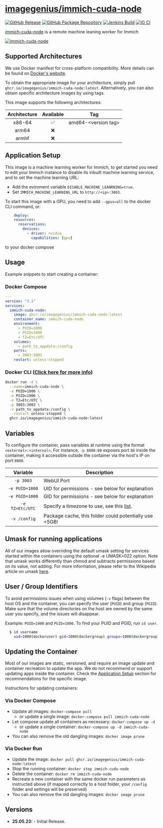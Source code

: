<!-- DO NOT EDIT THIS FILE MANUALLY  -->

# [imagegenius/immich-cuda-node](https://github.com/imagegenius/docker-immich-cuda-node)

[![GitHub Release](https://img.shields.io/github/release/imagegenius/docker-immich-cuda-node.svg?color=007EC6&labelColor=555555&logoColor=ffffff&style=for-the-badge&logo=github)](https://github.com/imagegenius/docker-immich-cuda-node/releases)
[![GitHub Package Repository](https://shields.io/badge/GitHub%20Package-blue?logo=github&logoColor=ffffff&style=for-the-badge)](https://github.com/imagegenius/docker-immich-cuda-node/packages)
[![Jenkins Build](https://img.shields.io/jenkins/build?labelColor=555555&logoColor=ffffff&style=for-the-badge&jobUrl=https%3A%2F%2Fci.imagegenius.io%2Fjob%2FDocker-Pipeline-Builders%2Fjob%2Fdocker-immich-cuda-node%2Fjob%2Fmain%2F&logo=jenkins)](https://ci.imagegenius.io/job/Docker-Pipeline-Builders/job/docker-immich-cuda-node/job/main/)
[![IG CI](https://img.shields.io/badge/dynamic/yaml?color=007EC6&labelColor=555555&logoColor=ffffff&style=for-the-badge&label=CI&query=CI&url=https%3A%2F%2Fci-tests.imagegenius.io%2Fimmich-cuda-node%2Flatest-main%2Fci-status.yml)](https://ci-tests.imagegenius.io/immich-cuda-node/latest-main/index.html)

[immich-cuda-node](https://github.com/imagegenius/docker-immich-cuda-node) is a remote machine leaning worker for Immich

[![immich-cuda-node](https://avatars.githubusercontent.com/u/121947548?s=200&v=4)](https://github.com/imagegenius/docker-immich-cuda-node)

## Supported Architectures

We use Docker manifest for cross-platform compatibility. More details can be found on [Docker's website](https://github.com/docker/distribution/blob/master/docs/spec/manifest-v2-2.md#manifest-list).

To obtain the appropriate image for your architecture, simply pull `ghcr.io/imagegenius/immich-cuda-node:latest`. Alternatively, you can also obtain specific architecture images by using tags.

This image supports the following architectures:

| Architecture | Available | Tag |
| :----: | :----: | ---- |
| x86-64 | ✅ | amd64-\<version tag\> |
| arm64 | ❌ | |
| armhf | ❌ | |

## Application Setup

This image is a machine learning worker for Immich, to get started you need to edit your Immich instance to disable its inbuilt machine learning service, and to set the machine learning URL:

- Add the eviroment variable `DISABLE_MACHINE_LEANRNING=true`.
- Set `IMMICH_MACHINE_LEARNING_URL` to `http://<ip>:3003`.

To start this image with a GPU, you need to add `--gpus=all` to the docker CLI command, or:

```yaml
    deploy:
    resources:
      reservations:
        devices:
          - driver: nvidia
            capabilities: [gpu]
```

to your docker compose

## Usage

Example snippets to start creating a container:

### Docker Compose

```yaml
---
version: "2.1"
services:
  immich-cuda-node:
    image: ghcr.io/imagegenius/immich-cuda-node:latest
    container_name: immich-cuda-node
    environment:
      - PUID=1000
      - PGID=1000
      - TZ=Etc/UTC
    volumes:
      - path_to_appdata:/config
    ports:
      - 3003:3003
    restart: unless-stopped
```

### Docker CLI ([Click here for more info](https://docs.docker.com/engine/reference/commandline/cli/))

```bash
docker run -d \
  --name=immich-cuda-node \
  -e PUID=1000 \
  -e PGID=1000 \
  -e TZ=Etc/UTC \
  -p 3003:3003 \
  -v path_to_appdata:/config \
  --restart unless-stopped \
  ghcr.io/imagegenius/immich-cuda-node:latest

```

## Variables

To configure the container, pass variables at runtime using the format `<external>:<internal>`. For instance, `-p 8080:80` exposes port `80` inside the container, making it accessible outside the container via the host's IP on port `8080`.

| Variable | Description |
| :----: | --- |
| `-p 3003` | WebUI Port |
| `-e PUID=1000` | UID for permissions - see below for explanation |
| `-e PGID=1000` | GID for permissions - see below for explanation |
| `-e TZ=Etc/UTC` | Specify a timezone to use, see this [list](https://en.wikipedia.org/wiki/List_of_tz_database_time_zones#List). |
| `-v /config` | Package cache, this folder could potentially use +5GB! |

## Umask for running applications

All of our images allow overriding the default umask setting for services started within the containers using the optional -e UMASK=022 option. Note that umask works differently than chmod and subtracts permissions based on its value, not adding. For more information, please refer to the Wikipedia article on umask [here](https://en.wikipedia.org/wiki/Umask).

## User / Group Identifiers

To avoid permissions issues when using volumes (`-v` flags) between the host OS and the container, you can specify the user (`PUID`) and group (`PGID`). Make sure that the volume directories on the host are owned by the same user you specify, and the issues will disappear.

Example: `PUID=1000` and `PGID=1000`. To find your PUID and PGID, run `id user`.

```bash
  $ id username
    uid=1000(dockeruser) gid=1000(dockergroup) groups=1000(dockergroup)
```

## Updating the Container

Most of our images are static, versioned, and require an image update and container recreation to update the app. We do not recommend or support updating apps inside the container. Check the [Application Setup](#application-setup) section for recommendations for the specific image.

Instructions for updating containers:

### Via Docker Compose

* Update all images: `docker-compose pull`
  * or update a single image: `docker-compose pull immich-cuda-node`
* Let compose update all containers as necessary: `docker-compose up -d`
  * or update a single container: `docker-compose up -d immich-cuda-node`
* You can also remove the old dangling images: `docker image prune`

### Via Docker Run

* Update the image: `docker pull ghcr.io/imagegenius/immich-cuda-node:latest`
* Stop the running container: `docker stop immich-cuda-node`
* Delete the container: `docker rm immich-cuda-node`
* Recreate a new container with the same docker run parameters as instructed above (if mapped correctly to a host folder, your `/config` folder and settings will be preserved)
* You can also remove the old dangling images: `docker image prune`

## Versions

* **25.05.23:** - Initial Release.
